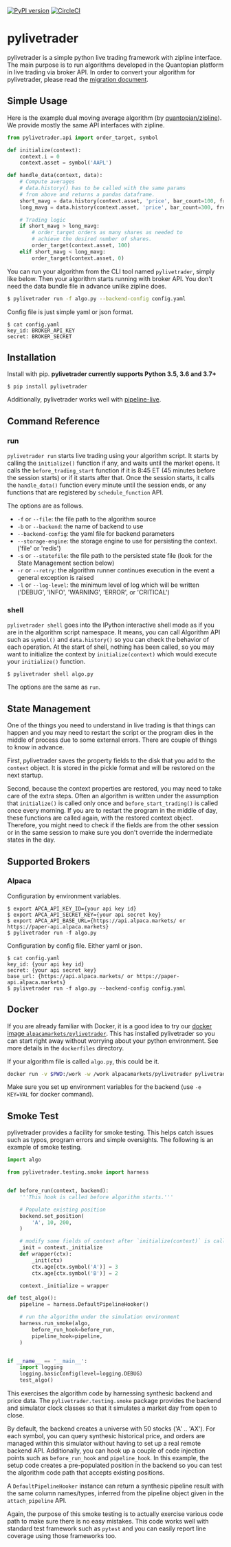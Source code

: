 [![PyPI version](https://badge.fury.io/py/pylivetrader.svg)](https://badge.fury.io/py/pylivetrader)
[![CircleCI](https://circleci.com/gh/alpacahq/alpaca-trade-api-python.svg?style=shield)](https://circleci.com/gh/alpacahq/alpaca-trade-api-python)

# pylivetrader

pylivetrader is a simple python live trading framework with zipline interface.
The main purpose is to run algorithms developed in the Quantopian platform in
live trading via broker API. In order to convert your algorithm for pylivetrader,
please read the [migration document](./migration.md).

## Simple Usage

Here is the example dual moving average algorithm (by [quantopian/zipline](https://github.com/quantopian/zipline/blob/master/zipline/examples/dual_moving_average.py)). We provide mostly the same API interfaces with zipline.

```py
from pylivetrader.api import order_target, symbol

def initialize(context):
    context.i = 0
    context.asset = symbol('AAPL')

def handle_data(context, data):
    # Compute averages
    # data.history() has to be called with the same params
    # from above and returns a pandas dataframe.
    short_mavg = data.history(context.asset, 'price', bar_count=100, frequency="1m").mean()
    long_mavg = data.history(context.asset, 'price', bar_count=300, frequency="1m").mean()

    # Trading logic
    if short_mavg > long_mavg:
        # order_target orders as many shares as needed to
        # achieve the desired number of shares.
        order_target(context.asset, 100)
    elif short_mavg < long_mavg:
        order_target(context.asset, 0)
```

You can run your algorithm from the CLI tool named `pylivetrader`, simply
like below. Then your algorithm starts running with broker API.
You don't need the data bundle file in advance unlike zipline does.

```sh
$ pylivetrader run -f algo.py --backend-config config.yaml
```

Config file is just simple yaml or json format.

```
$ cat config.yaml
key_id: BROKER_API_KEY
secret: BROKER_SECRET
```

## Installation

Install with pip. **pylivetrader currently supports Python 3.5, 3.6 and 3.7+**

```
$ pip install pylivetrader
```

Additionally, pylivetrader works well with [pipeline-live](https://github.com/alpacahq/pipeline-live).

## Command Reference

### run

`pylivetrader run` starts live trading using your algorithm script. It starts
by calling the `initialize()` function if any, and waits until the market opens.
It calls the `before_trading_start` function if it is 8:45 ET (45 minutes
before the session starts) or if it starts after that. Once the session
starts, it calls the `handle_data()` function every minute until the
session ends, or any functions that are registered by `schedule_function` API.

The options are as follows.

- `-f` or `--file`: the file path to the algorithm source
- `-b` or `--backend`: the name of backend to use
- `--backend-config`: the yaml file for backend parameters
- `--storage-engine`: the storage engine to use for persisting the context. ('file' or 'redis')
- `-s` or `--statefile`: the file path to the persisted state file (look for the State Management section below)
- `-r` or `--retry`: the algorithm runner continues execution in the event a general exception is raised
- `-l` or `--log-level`: the minimum level of log which will be written ('DEBUG', 'INFO', 'WARNING', 'ERROR', or 'CRITICAL')

### shell

`pylivetrader shell` goes into the IPython interactive shell mode as if you are
in the algorithm script namespace. It means, you can call Algorithm API
such as `symbol()` and `data.history()` so you can check the behavior
of each operation. At the start of shell, nothing has been called, so you
may want to initialize the context by `initialize(context)` which would
execute your `initialize()` function.

```
$ pylivetrader shell algo.py
```

The options are the same as `run`.

## State Management

One of the things you need to understand in live trading is that things can
happen and you may need to restart the script or the program dies in the middle
of process due to some external errors. There are couple of things
to know in advance.

First, pylivetrader saves the property fields to the disk that you add to
the `context` object. It is stored in the pickle format and will be
restored on the next startup.

Second, because the context properties are restored, you may need to
take care of the extra steps. Often an algorithm is written under
the assumption that `initialize()` is called only once and
`before_start_trading()` is called once every morning. If you are
to restart the program in the middle of day, these functions are
called again, with the restored context object. Therefore, you
might need to check if the fields are from the other session
or in the same session to make sure you don't override the
indermediate states in the day.

## Supported Brokers

### Alpaca

Configuration by environment variables.

```
$ export APCA_API_KEY_ID={your api key id}
$ export APCA_API_SECRET_KEY={your api secret key}
$ export APCA_API_BASE_URL={https://api.alpaca.markets/ or https://paper-api.alpaca.markets}
$ pylivetrader run -f algo.py
```

Configuration by config file. Either yaml or json.

```
$ cat config.yaml
key_id: {your api key id}
secret: {your api secret key}
base_url: {https://api.alpaca.markets/ or https://paper-api.alpaca.markets}
$ pylivetrader run -f algo.py --backend-config config.yaml
```

## Docker

If you are already familiar with Docker, it is a good idea to
try our [docker image `alpacamarkets/pylivetrader`](https://hub.docker.com/r/alpacamarkets/pylivetrader/).
This has installed pylivetrader so you can start right away without
worrying about your python environment.  See more details in the
`dockerfiles` directory.

If your algorithm file is called `algo.py`, this could be it.

```sh
docker run -v $PWD:/work -w /work alpacamarkets/pylivetrader pylivetrader run -f algo.py
```

Make sure you set up environment variables for the  backend
(use `-e KEY=VAL` for docker command).

## Smoke Test

pylivetrader provides a facility for smoke testing. This helps catch
issues such as typos, program errors and simple oversights. The following
is an example of smoke testing.

```py
import algo

from pylivetrader.testing.smoke import harness


def before_run(context, backend):
    '''This hook is called before algorithm starts.'''

    # Populate existing position
    backend.set_position(
        'A', 10, 200,
    )

    # modify some fields of context after `initialize(context)` is called
    _init = context._initialize
    def wrapper(ctx):
        _init(ctx)
        ctx.age[ctx.symbol('A')] = 3
        ctx.age[ctx.symbol('B')] = 2

    context._initialize = wrapper

def test_algo():
    pipeline = harness.DefaultPipelineHooker()

    # run the algorithm under the simulation environment
    harness.run_smoke(algo,
        before_run_hook=before_run,
        pipeline_hook=pipeline,
    )


if __name__ == '__main__':
    import logging
    logging.basicConfig(level=logging.DEBUG)
    test_algo()
```

This exercises the algorithm code by harnessing synthesic backend and price data.
The `pylivetrader.testing.smoke` package provides the backend and simulator
clock classes so that it simulates a market day from open to close.

By default, the backend creates a universe with 50 stocks ('A' .. 'AX').
For each symbol, you can query synthesic historical price, and orders
are managed within this simulator without having to set up a real remote
backend API. Additionally, you can hook up a couple of code injection
points such as `before_run_hook` and `pipeline_hook`. In this example,
the setup code creates a pre-populated position in the backend so you can
test the algorithm code path that accepts existing positions.

A `DefaultPipelineHooker` instance can return a synthesic pipeline result
with the same column names/types, inferred from the pipeline object
given in the `attach_pipeline` API.

Again, the purpose of this smoke testing is to actually exercise various
code path to make sure there is no easy mistakes. This code works well
with standard test framework such as `pytest` and you can easily report
line coverage using those frameworks too.
